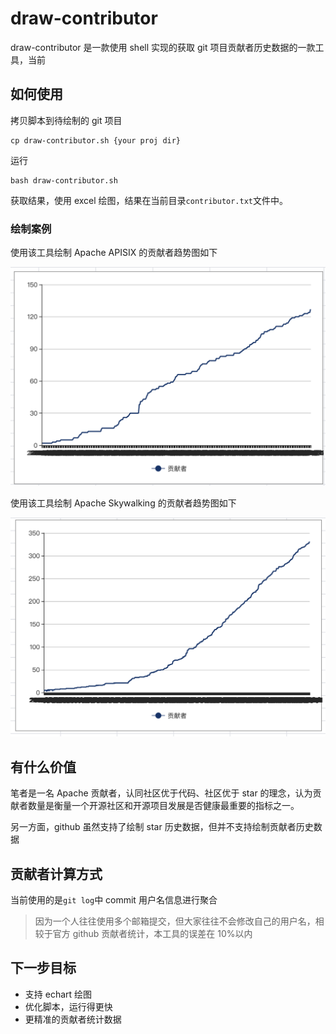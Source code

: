 # draw-contributor

draw-contributor 是一款使用 shell 实现的获取 git 项目贡献者历史数据的一款工具，当前

## 如何使用

拷贝脚本到待绘制的 git 项目

```
cp draw-contributor.sh {your proj dir}
```

运行

```
bash draw-contributor.sh
```

获取结果，使用 excel 绘图，结果在当前目录`contributor.txt`文件中。

### 绘制案例

使用该工具绘制 Apache APISIX 的贡献者趋势图如下

![](./images/apisix.png)

使用该工具绘制 Apache Skywalking 的贡献者趋势图如下

![](./images/skywalking.png)

## 有什么价值

笔者是一名 Apache 贡献者，认同社区优于代码、社区优于 star 的理念，认为贡献者数量是衡量一个开源社区和开源项目发展是否健康最重要的指标之一。

另一方面，github 虽然支持了绘制 star 历史数据，但并不支持绘制贡献者历史数据

## 贡献者计算方式

当前使用的是`git log`中 commit 用户名信息进行聚合

> 因为一个人往往使用多个邮箱提交，但大家往往不会修改自己的用户名，相较于官方 github 贡献者统计，本工具的误差在 10%以内

## 下一步目标

- 支持 echart 绘图
- 优化脚本，运行得更快
- 更精准的贡献者统计数据